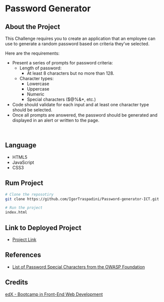 # Password Generator
## About the Project
This Challenge requires you to create an application that an employee can use to generate a random password based on criteria they’ve selected.

Here are the requirements:
- Present a series of prompts for password criteria:
  - Length of password: 
    - At least 8 characters but no more than 128.
  - Character types:
    - Lowercase
    - Uppercase
    - Numeric
    - Special characters ($@%&*, etc.)
- Code should validate for each input and at least one character type should be selected.
- Once all prompts are answered, the password should be generated and displayed in an alert or written to the page.
<br>

## Language
- HTML5
- JavaScript
- CSS3

## Rum Project
```bash
# Clone the reposotiry 
git clone https://github.com/IgorTraspadini/Password-generator-ICT.git

# Run the project
index.html
```

## Link to Deployed Project
- [Project Link](https://igortraspadini.github.io/Password-generator-ICT/)

## References 
- [List of Password Special Characters from the OWASP Foundation](https://owasp.org/www-community/password-special-characters)


## Credits
[edX - Bootcamp in Front-End Web Development](https://www.edx.org/course/skills-bootcamp-in-front-end-web-development?parent_component=new-on-edx&webview=false&campaign=Skills+Bootcamp+in+Front-End+Web+Development&source=edx&product_category=boot-camp&placement_url=https%3A%2F%2Fwww.edx.org%2F)
